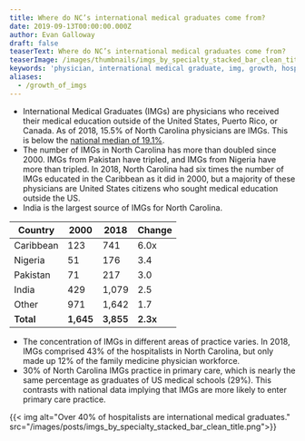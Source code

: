 ```yaml
---
title: Where do NC’s international medical graduates come from?
date: 2019-09-13T00:00:00.000Z
author: Evan Galloway
draft: false
teaserText: Where do NC’s international medical graduates come from?
teaserImage: /images/thumbnails/imgs_by_specialty_stacked_bar_clean_title.jpg
keywords: 'physician, international medical graduate, img, growth, hospitalist'
aliases:
  - /growth_of_imgs
---
```



* International Medical Graduates (IMGs) are physicians who received their medical education outside of the United States, Puerto Rico, or Canada. As of 2018, 15.5% of North Carolina physicians are IMGs. This is below the [national median of 19.1%](https://www.aamc.org/data/workforce/reports/484392/2017-state-physician-workforce-data-report.html).
* The number of IMGs in North Carolina has more than doubled since 2000. IMGs from Pakistan have tripled, and IMGs from Nigeria have more than tripled. In 2018, North Carolina had six times the number of IMGs educated in the Caribbean as it did in 2000, but a majority of these physicians are United States citizens who sought medical education outside the US. 
* India is the largest source of IMGs for North Carolina.

<table class="table">
   <thead>
      <th data-key="country" class="column-type-string ">
         Country
      </th>
      <th data-key="2000" class="has-text-right">
         2000
      </th>
      <th data-key="2018" class="has-text-right ">
         2018
      </th>
      <th data-key="change" class="has-text-right ">
         Change
      </th>
   </thead>
   <tbody>
      <tr>
         <td class="cell-type-string">Caribbean</td>
         <td class="has-text-right">123</td>
         <td class="has-text-right">741</td>
         <td class="has-text-right">6.0x</td>
      </tr>
      <tr>
         <td class="cell-type-string">Nigeria</td>
         <td class="has-text-right">51</td>
         <td class="has-text-right">176</td>
         <td class="has-text-right">3.4&nbsp;</td>
      </tr>
      <tr>
         <td class="cell-type-string">Pakistan</td>
         <td class="has-text-right">71</td>
         <td class="has-text-right">217</td>
         <td class="has-text-right">3.0&nbsp;</td>
      </tr>
      <tr>
         <td class="cell-type-string">India</td>
         <td class="has-text-right">429</td>
         <td class="has-text-right">1,079</td>
         <td class="has-text-right">2.5&nbsp;</td>
      </tr>
            <tr>
         <td class="cell-type-string">Other</td>
         <td class="has-text-right">971</td>
         <td class="has-text-right">1,642</td>
         <td class="has-text-right">1.7&nbsp;</td>
      </tr>
      <tr style="font-weight:600;">
         <td class="cell-type-string">Total</td>
         <td class="has-text-right">1,645</td>
         <td class="has-text-right">3,855</td>
         <td class="has-text-right">2.3x</td>
      </tr>
   </tbody>
</table>

* The concentration of IMGs in different areas of practice varies. In 2018, IMGs comprised 43% of the hospitalists in North Carolina, but only made up 12% of the family medicine physician workforce.
* 30% of North Carolina IMGs practice in primary care, which is nearly the same percentage as graduates of US medical schools (29%). This contrasts with national data implying that IMGs are more likely to enter primary care practice.

{{< img alt="Over 40% of hospitalists are international medical graduates." src="/images/posts/imgs_by_specialty_stacked_bar_clean_title.png">}}